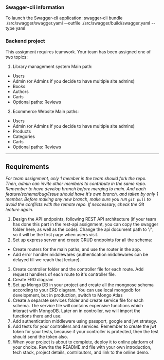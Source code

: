 ### Swagger-cli information
To launch the Swagger-cli application:
swagger-cli bundle ./src/swagger/swagger.yaml --outfile ./src/swagger/build/swagger.yaml --type yaml

### Backend project
This assigment requires teamwork. Your team has been assigned one of two topics: 
1. Library management system
Main path:
- Users
- Admin (or Admins if you decide to have multiple site admins)
- Books
- Authors
- Carts
- Optional paths: Reviews
2. Ecommerce Website
Main paths:
- Users
- Admin (or Admins if you decide to have multiple site admins)
- Products
- Categories
- Carts
- Optional paths: Reviews
---
## Requirements
*For team assignment, only 1 member in the team should fork the repo. Then, admin can invite other members to contribute in the same repo. Remember to have develop branch before merging to main. And each feature/schema/bug/issue should have it's own branch, and taken by only 1 member. Before making any new branch, make sure you run `git pull` to avoid the conflicts with the remote repo. If neccessary, check the Git lecture again.*
1. Design the API endpoints, following REST API architecture (if your team has done this part in the rest-api assignment, you can copy the swagger folder here, as well as the code). Change the api document path to '/', so it will be the first page when users visit.
2. Set up express server and create CRUD endpoints for all the schema:
- Create routers for the main paths, and use the router in the app.
- Add error handler middlewares (authentication middlewares can be delayed till we reach that lecture).
3. Create controller folder and the controller file for each route. Add request handlers of each route to it's controller file.
4. Create ERD diagram
5. Set up Mongo DB in your project and create all the mongoose schema according to your ERD diagram. You can use local mongodb for development, but in production, switch to Mongo Atlas
6. Create a separate services folder and create service file for each schema. The service file will contains expensive functions which interact with MongoDB. Later on in controller, we will import the functions there and use.
7. Add authentication middleware using passport, google and jwt strategy.
8. Add tests for your controllers and services. Remember to create the jwt token for your tests, because if your controller is protected, then the test should send the token also.
9. When your project is about to complete, deploy it to online platform of your choice. Rewrite the README.md file with your own introduction, tech stack, project details, contributors, and link to the online demo.
